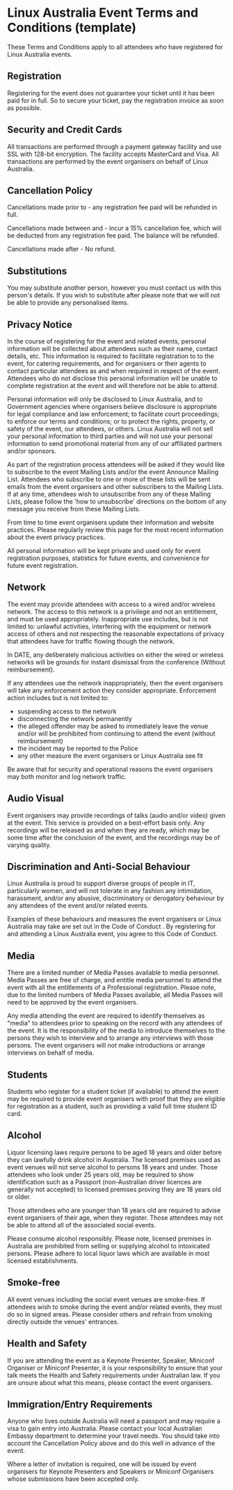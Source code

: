 Linux Australia Event Terms and Conditions (template)
=====================================================

These Terms and Conditions apply to all attendees who have registered for
Linux Australia events.

Registration
------------

Registering for the event does not guarantee your ticket until it has been
paid for in full. So to secure your ticket, pay the registration invoice as
soon as possible.


Security and Credit Cards
-------------------------

All transactions are performed through a payment gateway facility and use SSL
with 128-bit encryption. The facility accepts MasterCard and Visa. All
transactions are performed by the event organisers on behalf of Linux
Australia.

Cancellation Policy
-------------------

Cancellations made prior to <DATE> - any registration fee paid will be
refunded in full.

Cancellations made between <DATE> and <DATE> - incur a 15% cancellation fee,
which will be deducted from any registration fee paid. The balance will be
refunded.

Cancellations made after <DATE> - No refund.

Substitutions
-------------

You may substitute another person, however you must contact us with this
person's details. If you wish to substitute after <DATE> please note that we
will not be able to provide any personalised items.

Privacy Notice
--------------

In the course of registering for the event and related events, personal
information will be collected about attendees such as their name, contact
details, etc. This information is required to facilitate registration to to
the event, for catering requirements, and for organisers or their agents to
contact particular attendees as and when required in respect of the event.
Attendees who do not disclose this personal information will be unable to
complete registration at the event and will therefore not be able to attend.

Personal information will only be disclosed to Linux Australia, and to
Government agencies where organisers believe disclosure is appropriate for
legal compliance and law enforcement; to facilitate court proceedings; to
enforce our terms and conditions; or to protect the rights, property, or
safety of the event, our attendees, or others. Linux Australia will not sell
your personal information to third parties and will not use your personal
information to send promotional material from any of our affiliated partners
and/or sponsors.

As part of the registration process attendees will be asked if they would like
to subscribe to the event Mailing Lists and/or the event Announce Mailing
List. Attendees who subscribe to one or more of these lists will be sent
emails from the event organisers and other subscribers to the Mailing Lists.
If at any time, attendees wish to unsubscribe from any of these Mailing Lists,
please follow the 'how to unsubscribe' directions on the bottom of any message
you receive from these Mailing Lists.

From time to time event organisers update their information and website
practices. Please regularly review this page for the most recent information
about the event privacy practices.

All personal information will be kept private and used only for event
registration purposes, statistics for future events, and convenience for
future event registration.

Network
-------

The event may provide attendees with access to a wired and/or wireless
network. The access to this network is a privilege and not an entitlement, and
must be used appropriately. Inappropriate use includes, but is not limited to:
unlawful activities, interfering with the equipment or network access of
others and not respecting the reasonable expectations of privacy that
attendees have for traffic flowing though the network.

<OPTIONAL>In DATE, any deliberately malicious activities on either the wired
or wireless networks will be grounds for instant dismissal from the conference
(Without reimbursement).

If any attendees use the network inappropriately, then the event organisers
will take any enforcement action they consider appropriate. Enforcement action
includes but is not limited to:

* suspending access to the network
* disconnecting the network permanently
* the alleged offender may be asked to immediately leave the venue and/or will
  be prohibited from continuing to attend the event (without reimbursement)
* the incident may be reported to the Police
* any other measure the event organisers or Linux Australia see fit

Be aware that for security and operational reasons the event organisers may
both monitor and log network traffic.

Audio Visual
------------

Event organisers may provide recordings of talks (audio and/or video) given at
the event. This service is provided on a best-effort basis only. Any
recordings will be released as and when they are ready, which may be some time
after the conclusion of the event, and the recordings may be of varying
quality.

Discrimination and Anti-Social Behaviour
----------------------------------------

Linux Australia is proud to support diverse groups of people in IT,
particularly women, and will not tolerate in any fashion any intimidation,
harassment, and/or any abusive, discriminatory or derogatory behaviour by any
attendees of the event and/or related events.

Examples of these behaviours and measures the event organisers or Linux
Australia may take are set out in the Code of Conduct <LINK>. By registering
for and attending a Linux Australia event, you agree to this Code of Conduct.

Media
-----

There are a limited number of Media Passes available to media personnel. Media
Passes are free of charge, and entitle media personnel to attend the event
with all the entitlements of a Professional registration. Please note, due to
the limited numbers of Media Passes available, all Media Passes will need to
be approved by the event organisers.

Any media attending the event are required to identify themselves as "media"
to attendees prior to speaking on the record with any attendees of the event.
It is the responsibility of the media to introduce themselves to the persons
they wish to interview and to arrange any interviews with those persons. The
event organisers will not make introductions or arrange interviews on behalf
of media.

Students
--------

Students who register for a student ticket (if available) to attend the event
may be required to provide event organisers with proof that they are eligible
for registration as a student, such as providing a valid full time student ID
card.

Alcohol
-------

Liquor licensing laws require persons to be aged 18 years and older before
they can lawfully drink alcohol in Australia. The licensed premises used as
event venues will not serve alcohol to persons 18 years and under. Those
attendees who look under 25 years old, may be required to show identification
such as a Passport (non-Australian driver licences are generally not accepted)
to licensed premises proving they are 18 years old or older.

Those attendees who are younger than 18 years old are required to advise event
organisers of their age, when they register. Those attendees may not be able
to attend all of the associated social events.

Please consume alcohol responsibly. Please note, licensed premises in
Australia are prohibited from selling or supplying alcohol to intoxicated
persons. Please adhere to local liquor laws which are available in most
licensed establishments.

Smoke-free
----------

All event venues including the social event venues are smoke-free. If
attendees wish to smoke during the event and/or related events, they must do
so in signed areas. Please consider others and refrain from smoking directly
outside the venues' entrances.

Health and Safety
-----------------

If you are attending the event as a Keynote Presenter, Speaker, Miniconf
Organiser or Miniconf Presenter, it is your responsibility to ensure that
your talk meets the Health and Safety requirements under Australian law. If
you are unsure about what this means, please contact the event organisers.

Immigration/Entry Requirements
------------------------------

Anyone who lives outside Australia will need a passport and may require a visa
to gain entry into Australia. Please contact your local Australian Embassy
department to determine your travel needs. You should take into account the
Cancellation Policy above and do this well in advance of the event.

Where a letter of invitation is required, one will be issued by event
organisers for Keynote Presenters and Speakers or Miniconf Organisers whose
submissions have been accepted  only.
